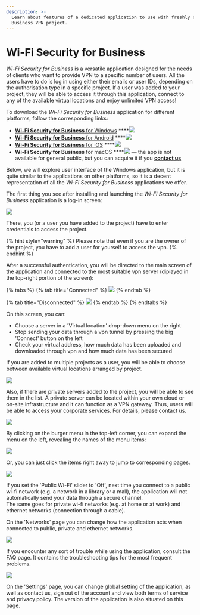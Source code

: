 ```yaml
---
description: >-
  Learn about features of a dedicated application to use with freshly created
  Business VPN project.
---
```


# Wi-Fi Security for Business

_Wi-Fi Security for Business_ is a versatile application designed for the needs of clients who want to provide VPN to a specific number of users. All the users have to do is log in using either their emails or user IDs, depending on the authorisation type in a specific project. If a user was added to your project, they will be able to access it through this application, connect to any of the available virtual locations and enjoy unlimited VPN access!

To download the _Wi-Fi Security for Business_ application for different platforms, follow the corresponding links:

* [**Wi-Fi Security for Business** for Windows](https://firebasestorage.googleapis.com/v0/b/oauth-default-4d635.appspot.com/o/Windows%2FWi-Fi_Security_for_Business_1.3.2.127.msi?alt=media&token=b9dabb98-0031-4fba-a728-372b5322877a) ****![](../../../.gitbook/assets/ms-store-small.png) 
* [**Wi-Fi Security for Business** for Android](https://play.google.com/store/apps/details?id=com.anchorfree.wifisecuritybusiness&hl=en_US) ****![](../../../.gitbook/assets/play-store-logo-small.jpg) 
* [**Wi-Fi Security for Business** for iOS](https://apps.apple.com/us/app/wi-fi-security-for-business/id1441048544) ****![](../../../.gitbook/assets/appstore-logo-small.png) 
* **Wi-Fi Security for Business** for macOS ****![](../../../.gitbook/assets/ios-logo-small.jpg) — the app is not available for general public, but you can acquire it if you [**contact us**](mailto:r.mukherji@pango.co)

Below, we will explore user interface of the Windows application, but it is quite similar to the applications on other platforms, so it is a decent representation of all the _Wi-Fi Security for Business_ applications we offer. 

The first thing you see after installing and launching the _Wi-Fi Security for Business_ application is a log-in screen:

![](../../../.gitbook/assets/wifi-security-login-tom-briantic.png)

There, you \(or a user you have added to the project\) have to enter credentials to access the project. 

{% hint style="warning" %}
Please note that even if you are the owner of the project, you have to add a user for yourself to access the vpn.
{% endhint %}

After a successful authentication, you will be directed to the main screen of the application and connected to the most suitable vpn server \(diplayed in the top-right portion of the screen\):

{% tabs %}
{% tab title="Connected" %}
![](../../../.gitbook/assets/wifi-security-protected.png)
{% endtab %}

{% tab title="Disconnected" %}
![](../../../.gitbook/assets/wifi-security-unprotected.png)
{% endtab %}
{% endtabs %}

On this screen, you can:

* Choose a server in a 'Virtual location' drop-down menu on the right
* Stop sending your data through a vpn tunnel by pressing the big 'Connect' button on the left
* Check your virtual address, how much data has been uploaded and downloaded through vpn and how much data has been secured

If you are added to multiple projects as a user, you will be able to choose between available virtual locations arranged by project.

![](../../../.gitbook/assets/wifi-security-multiple-projects.png)

Also, if there are private servers added to the project, you will be able to see them in the list. A private server can be located within your own cloud or on-site infrastructure and it can function as a VPN gateway. Thus, users will be able to access your corporate services. For details, please contact us.

![](../../../.gitbook/assets/wifi-security-private-servers.png)

By clicking on the burger menu in the top-left corner, you can expand the menu on the left, revealing the names of the menu items:

![](../../../.gitbook/assets/wifi-security-left-menu-2%20%281%29.png)

  Or, you can just click the items right away to jump to corresponding pages.

![](../../../.gitbook/assets/wifi-security-networks.png)

If you set the 'Public Wi-Fi' slider to 'Off', next time you connect to a public wi-fi network \(e.g. a network in a library or a mall\), the application will not automatically send your data through a secure channel.  
The same goes for private wi-fi networks \(e.g. at home or at work\) and ethernet networks \(connection through a cable\).

On the 'Networks' page you can change how the application acts when connected to public, private and ethernet networks.

![](../../../.gitbook/assets/wifi-security-faq.png)

If you encounter any sort of trouble while using the application, consult the FAQ page. It contains the troubleshooting tips for the most frequent problems.

![](../../../.gitbook/assets/wifi-security-settings-tom-briantic.png)

On the 'Settings' page, you can change global setting of the application, as well as contact us, sign out of the account and view both terms of service and privacy policy. The version of the application is also situated on this page.

